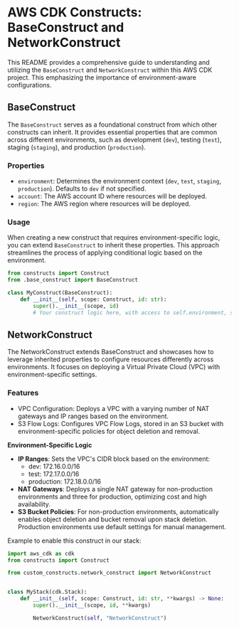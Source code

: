 # AWS CDK Constructs: BaseConstruct and NetworkConstruct

This README provides a comprehensive guide to understanding and utilizing the `BaseConstruct` and `NetworkConstruct` within this AWS CDK project. This emphasizing the importance of environment-aware configurations.

## BaseConstruct

The `BaseConstruct` serves as a foundational construct from which other constructs can inherit. It provides essential properties that are common across different environments, such as development (`dev`), testing (`test`), staging (`staging`), and production (`production`).

### Properties

- `environment`: Determines the environment context (`dev`, `test`, `staging`, `production`). Defaults to `dev` if not specified.
- `account`: The AWS account ID where resources will be deployed.
- `region`: The AWS region where resources will be deployed.

### Usage

When creating a new construct that requires environment-specific logic, you can extend `BaseConstruct` to inherit these properties. This approach streamlines the process of applying conditional logic based on the environment.

```python
from constructs import Construct
from .base_construct import BaseConstruct

class MyConstruct(BaseConstruct):
    def __init__(self, scope: Construct, id: str):
        super().__init__(scope, id)
        # Your construct logic here, with access to self.environment, self.account, self.region
```

## NetworkConstruct

The NetworkConstruct extends BaseConstruct and showcases how to leverage inherited properties to configure resources differently across environments. It focuses on deploying a Virtual Private Cloud (VPC) with environment-specific settings.

### Features

- VPC Configuration: Deploys a VPC with a varying number of NAT gateways and IP ranges based on the environment.
- S3 Flow Logs: Configures VPC Flow Logs, stored in an S3 bucket with environment-specific policies for object deletion and removal.

**Environment-Specific Logic**

- **IP Ranges**: Sets the VPC's CIDR block based on the environment:
  - dev: 172.16.0.0/16
  - test: 172.17.0.0/16
  - production: 172.18.0.0/16
- **NAT Gateways**: Deploys a single NAT gateway for non-production environments and three for production, optimizing cost and high availability.
- **S3 Bucket Policies**: For non-production environments, automatically enables object deletion and bucket removal upon stack deletion. Production environments use default settings for manual management.

Example to enable this construct in our stack:

```python
import aws_cdk as cdk
from constructs import Construct

from custom_constructs.network_construct import NetworkConstruct


class MyStack(cdk.Stack):
    def __init__(self, scope: Construct, id: str, **kwargs) -> None:
        super().__init__(scope, id, **kwargs)

        NetworkConstruct(self, "NetworkConstruct")
```

